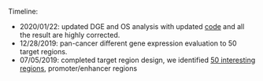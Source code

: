 
Timeline: 

* 2020/01/22: updated DGE and OS analysis with updated [code](run.sh) and all the result are highly corrected. 
* 12/28/2019: pan-cancer different gene expression evaluation to 50 target regions. 
* 07/05/2019: completed target region design, we identified [50 interesting regions](target.txt), promoter/enhancer regions
